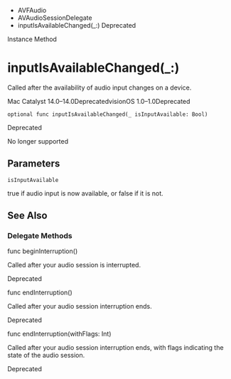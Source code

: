 

- AVFAudio
- AVAudioSessionDelegate
-  inputIsAvailableChanged(\_:) Deprecated

Instance Method

# inputIsAvailableChanged(\_:)

Called after the availability of audio input changes on a device.

Mac Catalyst 14.0–14.0DeprecatedvisionOS 1.0–1.0Deprecated

``` source
optional func inputIsAvailableChanged(_ isInputAvailable: Bool)
```

Deprecated

No longer supported

## Parameters 

`isInputAvailable`  

true if audio input is now available, or false if it is not.

## See Also

### Delegate Methods

func beginInterruption()

Called after your audio session is interrupted.

Deprecated

func endInterruption()

Called after your audio session interruption ends.

Deprecated

func endInterruption(withFlags: Int)

Called after your audio session interruption ends, with flags indicating the state of the audio session.

Deprecated

